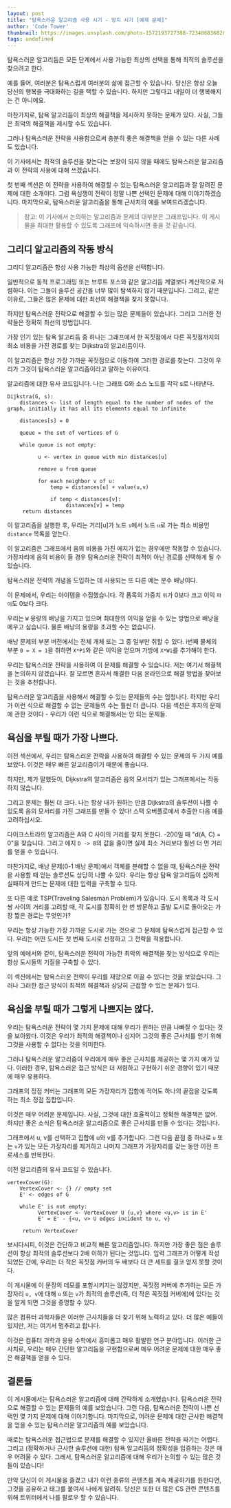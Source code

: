 ```yaml
---
layout: post
title: "탐욕스러운 알고리즘 사용 시기 - 방지 시기 [예제 문제]"
author: 'Code Tower'
thumbnail: https://images.unsplash.com/photo-1572193727388-723406836820?crop=entropy&cs=tinysrgb&fit=max&fm=jpg&ixid=MXwxMTc3M3wwfDF8c2VhcmNofDR8fGdyZWVkfGVufDB8fHw&ixlib=rb-1.2.1&q=80&w=2000
tags: undefined
---
```



탐욕스러운 알고리듬은 모든 단계에서 사용 가능한 최상의 선택을 통해 최적의 솔루션을 찾으려고 한다.

예를 들어, 여러분은 탐욕스럽게 여러분의 삶에 접근할 수 있습니다. 당신은 항상 오늘 당신의 행복을 극대화하는 길을 택할 수 있습니다. 하지만 그렇다고 내일이 더 행복해지는 건 아니에요.

마찬가지로, 탐욕 알고리듬이 최상의 해결책을 제시하지 못하는 문제가 있다. 사실, 그들은 최악의 해결책을 제시할 수도 있습니다.

그러나 탐욕스러운 전략을 사용함으로써 충분히 좋은 해결책을 얻을 수 있는 다른 사례도 있습니다.

이 기사에서는 최적의 솔루션을 찾는다는 보장이 되지 않을 때에도 탐욕스러운 알고리즘과 이 전략의 사용에 대해 쓰겠습니다.

첫 번째 섹션은 이 전략을 사용하여 해결할 수 있는 탐욕스러운 알고리듬과 잘 알려진 문제에 대한 소개이다. 그럼 욕심쟁이 전략이 정말 나쁜 선택인 문제에 대해 이야기하겠습니다. 마지막으로, 탐욕스러운 알고리즘을 통해 근사치의 예를 보여드리겠습니다.

> 참고: 이 기사에서 논의하는 알고리즘과 문제의 대부분은 그래프입니다. 이 게시물을 최대한 활용할 수 있도록 그래프에 익숙하시면 좋을 것 같습니다.

## 그리디 알고리즘의 작동 방식

그리디 알고리즘은 항상 사용 가능한 최상의 옵션을 선택합니다.

일반적으로 동적 프로그래밍 또는 브루트 포스와 같은 알고리듬 계열보다 계산적으로 저렴하다. 이는 그들이 솔루션 공간을 너무 많이 탐색하지 않기 때문입니다. 그리고, 같은 이유로, 그들은 많은 문제에 대한 최선의 해결책을 찾지 못합니다.

하지만 탐욕스러운 전략으로 해결할 수 있는 많은 문제들이 있습니다. 그리고 그러한 전략들은 정확히 최선의 방법입니다.

가장 인기 있는 탐욕 알고리듬 중 하나는 그래프에서 한 꼭짓점에서 다른 꼭짓점까지의 최소 비용을 가진 경로를 찾는 Dijkstra의 알고리듬이다.

이 알고리즘은 항상 가장 가까운 꼭짓점으로 이동하여 그러한 경로를 찾는다. 그것이 우리가 그것이 탐욕스러운 알고리즘이라고 말하는 이유이다.

알고리즘에 대한 유사 코드입니다. 나는 그래프 G와 소스 노드를 각각 s로 나타낸다.

```undefined
Dijkstra(G, s):
    distances <- list of length equal to the number of nodes of the graph, initially it has all its elements equal to infinite

    distances[s] = 0

    queue = the set of vertices of G

    while queue is not empty:

          u <- vertex in queue with min distances[u]

          remove u from queue

          for each neighbor v of u:
              temp = distances[u] + value(u,v)

              if temp < distances[v]:
                   distances[v] = temp
     return distances

```

이 알고리즘을 실행한 후, 우리는 거리[u]가 노드 `s`에서 노드 `u`로 가는 최소 비용인 `distance` 목록을 얻는다.

이 알고리즘은 그래프에서 음의 비용을 가진 에지가 없는 경우에만 작동할 수 있습니다. 가장자리에 음의 비용이 들 경우 탐욕스러운 전략이 최적이 아닌 경로를 선택하게 될 수 있습니다.

탐욕스러운 전략의 개념을 도입하는 데 사용되는 또 다른 예는 분수 배낭이다.

이 문제에서, 우리는 아이템을 수집했습니다. 각 품목의 가중치 `위`가 0보다 크고 이익 `파이`도 0보다 크다.

우리는 `W` 용량의 배낭을 가지고 있으며 최대한의 이익을 얻을 수 있는 방법으로 배낭을 메우고 싶습니다. 물론 배낭의 용량을 초과할 수는 없습니다.

배낭 문제의 부분 버전에서는 전체 개체 또는 그 중 일부만 취할 수 있다. i번째 물체의 부분 `0 = X = 1`을 취하면 `X*Pi`와 같은 이익을 얻으며 가방에 `X*Wi`를 추가해야 한다.

우리는 탐욕스러운 전략을 사용하여 이 문제를 해결할 수 있습니다. 저는 여기서 해결책을 논의하지 않겠습니다. 잘 모르면 혼자서 해결한 다음 온라인으로 해결 방법을 찾아보는 것을 추천합니다.

탐욕스러운 알고리즘을 사용해서 해결할 수 있는 문제들의 수는 엄청나다. 하지만 우리가 이런 식으로 해결할 수 없는 문제들의 수는 훨씬 더 큽니다. 다음 섹션은 후자의 문제에 관한 것이다 - 우리가 이런 식으로 해결해서는 안 되는 문제들.

## 욕심을 부릴 때가 가장 나쁘다.

이전 섹션에서, 우리는 탐욕스러운 전략을 사용하여 해결할 수 있는 문제의 두 가지 예를 보았다. 이것은 매우 빠른 알고리즘이기 때문에 좋습니다.

하지만, 제가 말했듯이, Dijkstra의 알고리즘은 음의 모서리가 있는 그래프에서는 작동하지 않습니다.

그리고 문제는 훨씬 더 크다. 나는 항상 내가 원하는 만큼 Dijkstra의 솔루션이 나쁠 수 있도록 음의 모서리를 가진 그래프를 만들 수 있다! 스택 오버플로에서 추출한 다음 예를 고려하십시오.

다이크스트라의 알고리즘은 A와 C 사이의 거리를 찾지 못한다. -200일 때 "d(A, C) = 0"을 찾습니다. 그리고 에지 `D -> B`의 값을 줄이면 실제 최소 거리보다 훨씬 더 먼 거리를 얻을 수 있습니다.

마찬가지로, 배낭 문제(0-1 배낭 문제)에서 객체를 분해할 수 없을 때, 탐욕스러운 전략을 사용할 때 얻는 솔루션도 상당히 나쁠 수 있다. 우리는 항상 탐욕 알고리듬이 심하게 실패하게 만드는 문제에 대한 입력을 구축할 수 있다.

또 다른 예로 TSP(Traveling Salesman Problem)가 있습니다. 도시 목록과 각 도시 쌍 사이의 거리를 고려할 때, 각 도시를 정확히 한 번 방문하고 출발 도시로 돌아오는 가장 짧은 경로는 무엇인가?

우리는 항상 가능한 가장 가까운 도시로 가는 것으로 그 문제에 탐욕스럽게 접근할 수 있다. 우리는 어떤 도시든 첫 번째 도시로 선정하고 그 전략을 적용합니다.

앞의 예에서와 같이, 탐욕스러운 전략이 가능한 최악의 해결책을 찾는 방식으로 우리는 항상 도시들의 기질을 구축할 수 있다.

이 섹션에서는 탐욕스러운 전략이 우리를 재앙으로 이끌 수 있다는 것을 보았습니다. 그러나 그러한 접근 방식이 최적의 해결책과 상당히 근접할 수 있는 문제가 있다.

## 욕심을 부릴 때가 그렇게 나쁘지는 않다.

우리는 탐욕스러운 전략이 몇 가지 문제에 대해 우리가 원하는 만큼 나빠질 수 있다는 것을 보아왔다. 이것은 우리가 최적의 해결책이나 심지어 그것의 좋은 근사치를 얻기 위해 그것을 사용할 수 없다는 것을 의미한다.

그러나 탐욕스러운 알고리즘이 우리에게 매우 좋은 근사치를 제공하는 몇 가지 예가 있다. 이러한 경우, 탐욕스러운 접근 방식은 더 저렴하고 구현하기 쉬운 경향이 있기 때문에 매우 유용하다.

그래프의 정점 커버는 그래프의 모든 가장자리가 집합에 적어도 하나의 끝점을 갖도록 하는 최소 정점 집합입니다.

이것은 매우 어려운 문제입니다. 사실, 그것에 대한 효율적이고 정확한 해결책은 없어. 하지만 좋은 소식은 탐욕스러운 알고리즘으로 좋은 근사치를 만들 수 있다는 것입니다.

그래프에서 u, v를 선택하고 집합에 u와 v를 추가합니다. 그런 다음 끝점 중 하나로 `u` 또는 `v`가 있는 모든 가장자리를 제거하고 나머지 그래프가 가장자리를 갖는 동안 이전 프로세스를 반복한다.

이전 알고리즘의 유사 코드일 수 있습니다.

```undefined
vertexCover(G):
    VertexCover <- {} // empty set
    E' <- edges of G

    while E' is not empty:
          VertexCover <- VertexCover U {u,v} where <u,v> is in E'
          E' = E' - {<u, v> U edges incident to u, v}

     return VertexCover

```

보시다시피, 이것은 간단하고 비교적 빠른 알고리즘입니다. 하지만 가장 좋은 점은 솔루션이 항상 최적의 솔루션보다 2배 이하가 된다는 것입니다. 입력 그래프가 어떻게 작성되었든 간에, 우리는 더 작은 꼭짓점 커버의 두 배보다 더 큰 세트를 결코 얻지 못할 것이다.

이 게시물에 이 문장의 데모를 포함시키지는 않겠지만, 꼭짓점 커버에 추가하는 모든 가장자리 `u, v`에 대해 `u` 또는 `v`가 최적의 솔루션(즉, 더 작은 꼭짓점 커버에)에 있다는 것을 알게 되면 그것을 증명할 수 있다.

많은 컴퓨터 과학자들은 이러한 근사치들을 더 찾기 위해 노력하고 있다. 더 많은 예들이 있지만, 저는 여기서 멈추려고 합니다.

이것은 컴퓨터 과학과 응용 수학에서 흥미롭고 매우 활발한 연구 분야입니다. 이러한 근사치로, 우리는 매우 간단한 알고리듬을 구현함으로써 매우 어려운 문제에 대한 매우 좋은 해결책을 얻을 수 있다.

## 결론들

이 게시물에서는 탐욕스러운 알고리즘에 대해 간략하게 소개했습니다. 탐욕스러운 전략으로 해결할 수 있는 문제들의 예를 보았습니다. 그런 다음, 탐욕스러운 전략이 나쁜 선택인 몇 가지 문제에 대해 이야기합니다. 마지막으로, 어려운 문제에 대한 근사한 해결책을 얻을 수 있는 탐욕스러운 알고리즘의 예를 보았습니다.

때로는 탐욕스러운 접근법으로 문제를 해결할 수 있지만 올바른 전략을 짜기는 어렵다. 그리고 (정확하거나 근사한 솔루션에 대한) 탐욕 알고리듬의 정확성을 입증하는 것은 매우 어려울 수 있다. 그래서, 탐욕스러운 알고리즘에 대해 우리가 논의할 수 있는 많은 것들이 있습니다!

만약 당신이 이 게시물을 즐겼고 내가 이런 종류의 콘텐츠를 계속 제공하기를 원한다면, 그것을 공유하고 태그를 붙여서 나에게 알려줘. 당신은 또한 더 많은 CS 관련 콘텐츠를 위해 트위터에서 나를 팔로우 할 수 있습니다.